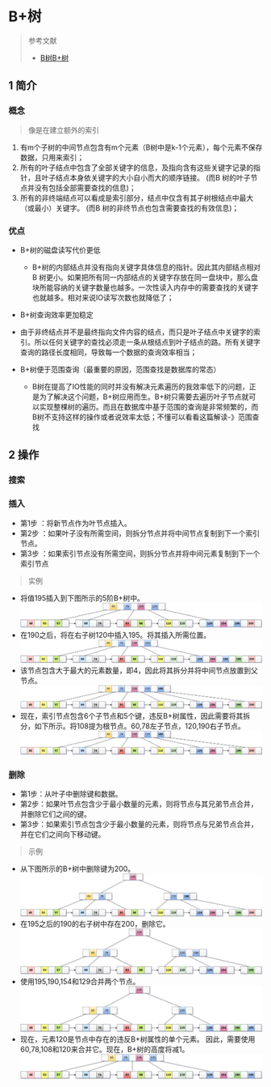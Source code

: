 # B+树
> 参考文献
> * [B树B+树](https://www.cnblogs.com/lianzhilei/p/11250589.html)
## 1 简介
### 概念

> 像是在建立额外的索引

1. 有m个子树的中间节点包含有m个元素（B树中是k-1个元素），每个元素不保存数据，只用来索引；
2. 所有的叶子结点中包含了全部关键字的信息，及指向含有这些关键字记录的指针，且叶子结点本身依关键字的大小自小而大的顺序链接。 (而B 树的叶子节点并没有包括全部需要查找的信息)；
3. 所有的非终端结点可以看成是索引部分，结点中仅含有其子树根结点中最大（或最小）关键字。 (而B 树的非终节点也包含需要查找的有效信息)；

### 优点

* B+树的磁盘读写代价更低
  * B+树的内部结点并没有指向关键字具体信息的指针。因此其内部结点相对B 树更小。如果把所有同一内部结点的关键字存放在同一盘块中，那么盘块所能容纳的关键字数量也越多。一次性读入内存中的需要查找的关键字也就越多。相对来说IO读写次数也就降低了；

* B+树查询效率更加稳定
* 由于非终结点并不是最终指向文件内容的结点，而只是叶子结点中关键字的索引。所以任何关键字的查找必须走一条从根结点到叶子结点的路。所有关键字查询的路径长度相同，导致每一个数据的查询效率相当；

* B+树便于范围查询（最重要的原因，范围查找是数据库的常态）
  * B树在提高了IO性能的同时并没有解决元素遍历的我效率低下的问题，正是为了解决这个问题，B+树应用而生。B+树只需要去遍历叶子节点就可以实现整棵树的遍历。而且在数据库中基于范围的查询是非常频繁的，而B树不支持这样的操作或者说效率太低；不懂可以看看这篇解读-》范围查找


## 2 操作
### 搜索
### 插入
* 第1步 ：将新节点作为叶节点插入。
* 第2步 ：如果叶子没有所需空间，则拆分节点并将中间节点复制到下一个索引节点。
* 第3步 ：如果索引节点没有所需空间，则拆分节点并将中间元素复制到下一个索引节点

> 实例

* 将值195插入到下图所示的5阶B+树中。
![](2021-03-12-23-58-07.png)
* 在190之后，将在右子树120中插入195。将其插入所需位置。
![](2021-03-12-23-58-14.png)
* 该节点包含大于最大的元素数量，即4，因此将其拆分并将中间节点放置到父节点。
![](2021-03-12-23-58-20.png)
* 现在，索引节点包含6个子节点和5个键，违反B+树属性，因此需要将其拆分，如下所示。将108提为根节点。60,78左子节点，120,190右子节点。
![](2021-03-12-23-58-29.png)

### 删除

* 第1步：从叶子中删除键和数据。
* 第2步：如果叶节点包含少于最小数量的元素，则将节点与其兄弟节点合并，并删除它们之间的键。
* 第3步：如果索引节点包含少于最小数量的元素，则将节点与兄弟节点合并，并在它们之间向下移动键。

> 示例
* 从下图所示的B+树中删除键为200。
![](2021-03-13-00-03-01.png)
* 在195之后的190的右子树中存在200，删除它。
![](2021-03-13-00-03-07.png)
* 使用195,190,154和129合并两个节点。
![](2021-03-13-00-03-13.png)
* 现在，元素120是节点中存在的违反B+树属性的单个元素。 因此，需要使用60,78,108和120来合并它。现在，B+树的高度将减1。
![](2021-03-13-00-03-30.png)
